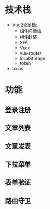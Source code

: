 # 技术栈
- Vue2全家桶: 
  - 组件间通信
  - 组件封装
  - SPA
  - Vuex
  - vue-router
  - localStorage
  - token
- axios

# 功能
## 登录注册
## 文章列表
## 文章发表
## 下拉菜单
## 表单验证
## 路由守卫
